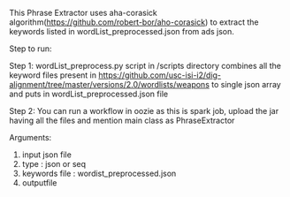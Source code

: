 This Phrase Extractor uses aha-corasick algorithm(https://github.com/robert-bor/aho-corasick) to extract the keywords listed in wordList_preprocessed.json from ads json.

Step to run:

Step 1: wordList_preprocess.py script in /scripts directory combines all the keyword files present in https://github.com/usc-isi-i2/dig-alignment/tree/master/versions/2.0/wordlists/weapons to single json array and puts in wordList_preprocessed.json file

Step 2: You can run a workflow in oozie as this is spark job, upload the jar having all the files and mention main class as PhraseExtractor

Arguments:
1) input json file 
2) type : json or seq
3) keywords file : wordist_preprocessed.json
4) outputfile 